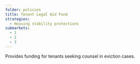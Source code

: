 ```yaml
---
folder: policies
title: Tenant Legal Aid Fund
strategies:
  - Housing stability protections
submarkets:
  - 1
  - 2
  - 3
---
```

Provides funding for tenants seeking counsel in eviction cases.